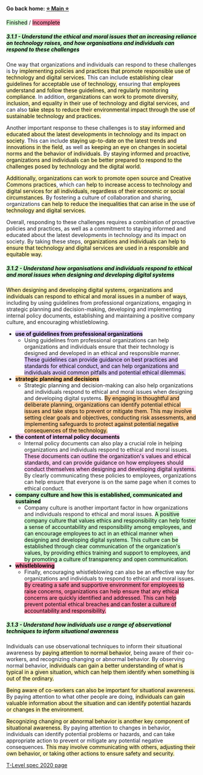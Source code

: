 **Go back home: <a href="https://rockartist33.github.io/T-Level-Revision-dpdd/">⭐ Main ⭐</a>**

<mark style="background: #BBFABBA6;">Finished</mark> / <mark style="background: #FF5582A6;">Incomplete</mark>


##### <mark style="background: #BBFABBA6;">3.1.1 - Understand the ethical and moral issues that an increasing reliance on technology raises, and how organisations and individuals can respond to these challenges
</mark>

One way that organizations and individuals can respond to these challenges is by <mark style="background: #FFF3A3A6;">implementing policies and practices that promote responsible use of technology and digital services.</mark> This can include <mark style="background: #FFF3A3A6;">establishing clear guidelines for acceptable use of technology,</mark> ensuring that <mark style="background: #FFF3A3A6;">employees understand and follow these guidelines, and regularly monitoring compliance</mark>. In addition, <mark style="background: #FFF3A3A6;">organizations can work to promote diversity, inclusion, and equality in their use of technology and digital services,</mark> and can also <mark style="background: #FFF3A3A6;">take steps to reduce their environmental impact through the use of sustainable technology and practices.</mark>

Another important response to these challenges is to <mark style="background: #FFF3A3A6;">stay informed and educated about the latest developments in technology and its impact on society</mark>. This can include <mark style="background: #FFF3A3A6;">staying up-to-date on the latest trends and innovations in the field</mark>, as well as <mark style="background: #FFF3A3A6;">keeping an eye on changes in societal norms and the behavior of individuals</mark>. By <mark style="background: #FFF3A3A6;">staying informed and proactive, organizations and individuals can be better prepared to respond to the challenges posed by technology and the digital world.</mark>

<mark style="background: #FFF3A3A6;">Additionally, organizations can work to promote open source and Creative Commons practices</mark>, which can <mark style="background: #FFF3A3A6;">help to increase access to technology and digital services for all individuals, regardless of their economic or social circumstances</mark>. By fostering a culture of collaboration and sharing, organizations <mark style="background: #FFF3A3A6;">can help to reduce the inequalities that can arise in the use of technology and digital services.</mark>

Overall, responding to these challenges requires a combination of proactive policies and practices, as well as a commitment to staying informed and educated about the latest developments in technology and its impact on society. By taking these steps, <mark style="background: #FFF3A3A6;">organizations and individuals can help to ensure that technology and digital services are used in a responsible and equitable way.</mark>

##### <mark style="background: #BBFABBA6;">3.1.2 - Understand how organisations and individuals respond to ethical and moral issues when designing and developing digital systems</mark>

<mark style="background: #FFF3A3A6;">When designing and developing digital systems, organizations and individuals can respond to ethical and moral issues in a number of ways</mark>, including by using guidelines from professional organizations, engaging in strategic planning and decision-making, developing and implementing internal policy documents, establishing and maintaining a positive company culture, and encouraging whistleblowing.

- **<mark style="background: #D2B3FFA6;">use of guidelines from professional organizations</mark>**
	- Using guidelines from professional organizations can help organizations and individuals ensure that their technology is designed and developed in an ethical and responsible manner. <mark style="background: #D2B3FFA6;">These guidelines can provide guidance on best practices and standards for ethical conduct, and can help organizations and individuals avoid common pitfalls and potential ethical dilemmas.</mark>
- **<mark style="background: #FFB86CA6;">strategic planning and decisions</mark>**
	- Strategic planning and decision-making can also help organizations and individuals respond to ethical and moral issues when designing and developing digital systems. <mark style="background: #FFB86CA6;">By engaging in thoughtful and deliberate planning, organizations can identify potential ethical issues and take steps to prevent or mitigate them. This may involve setting clear goals and objectives, conducting risk assessments, and implementing safeguards to protect against potential negative consequences of the technology.</mark>
- **<mark style="background: #FFB8EBA6;">the content of internal policy documents</mark>**
	- Internal policy documents can also play a crucial role in helping organizations and individuals respond to ethical and moral issues. <mark style="background: #FFB8EBA6;">These documents can outline the organization's values and ethical standards, and can provide guidance on how employees should conduct themselves when designing and developing digital systems.</mark> By clearly communicating these policies to employees, organizations can help ensure that everyone is on the same page when it comes to ethical conduct.
- **<mark style="background: #BBFABBA6;">company culture and how this is established, communicated and sustained</mark>**
	- Company culture is another important factor in how organizations and individuals respond to ethical and moral issues. <mark style="background: #BBFABBA6;">A positive company culture that values ethics and responsibility can help foster a sense of accountability and responsibility among employees, and can encourage employees to act in an ethical manner when designing and developing digital systems. This culture can be established through clear communication of the organization's values, by providing ethics training and support to employees, and by promoting a culture of transparency and open communication.</mark>
- **<mark style="background: #FF5582A6;">whistleblowing</mark>**
	- Finally, encouraging whistleblowing can also be an effective way for organizations and individuals to respond to ethical and moral issues. <mark style="background: #FF5582A6;">By creating a safe and supportive environment for employees to raise concerns, organizations can help ensure that any ethical concerns are quickly identified and addressed. This can help prevent potential ethical breaches and can foster a culture of accountability and responsibility.</mark>



##### <mark style="background: #BBFABBA6;">3.1.3 - Understand how individuals use a range of observational techniques to inform situational awareness</mark>

Individuals can use observational techniques to inform their situational awareness by <mark style="background: #FFF3A3A6;">paying attention to normal behavior</mark>, being aware of their co-workers, and recognizing changing or abnormal behavior. By observing normal behavior, <mark style="background: #FFF3A3A6;">individuals can gain a better understanding of what is typical in a given situation, which can help them identify when something is out of the ordinary.</mark>

<mark style="background: #FFF3A3A6;">Being aware of co-workers can also be important for situational awareness.</mark> By paying attention to what other people are doing, <mark style="background: #FFF3A3A6;">individuals can gain valuable information about the situation and can identify potential hazards or changes in the environment.</mark>

<mark style="background: #FFF3A3A6;">Recognizing changing or abnormal behavior is another key component of situational awareness.</mark> By paying attention to changes in behavior, individuals can identify potential problems or hazards, and can take appropriate action to prevent or mitigate any potential negative consequences. <mark style="background: #FFF3A3A6;">This may involve communicating with others, adjusting their own behavior, or taking other actions to ensure safety and security.</mark>




<a href="./T-Level-Revision-dpdd/content/Misc/pdf/t-level-spec-2020.pdf#page=28">T-Level spec 2020 page</a>